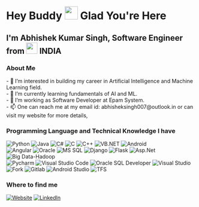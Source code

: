 ### <h1>Hey Buddy <a href="http://coderakki.in//"> <img src="https://media.giphy.com/media/hvRJCLFzcasrR4ia7z/giphy.gif" width="35px"></img></a> Glad You're Here</h1> 
  <h2>I'm Abhishek Kumar Singh, Software Engineer from <img src="https://upload.wikimedia.org/wikipedia/en/4/41/Flag_of_India.svg" width="30px"></img>  INDIA</h2>

<h3>About Me</h3>
- 👀 I’m interested in building my career in Artificial Intelligence and Machine Learning field.<br>
- 🌱 I’m currently learning fundamentals of AI and ML.<br>
- 💞️ I’m working as Software Developer at Epam System.<br>
- 📫 One can reach me at my email id: abhisheksingh007@outlook.in or can visit my website for more details, <br>

<h3>Programming Language and Technical Knowledge I have</h3>
<p>



<img alt="Python" src="https://img.shields.io/badge/-Python%20-yellow"  />
<img alt="Java" src="https://img.shields.io/badge/-Java-yellowgreen"  />
<img alt="C#" src="https://img.shields.io/badge/-C%23-green"  />
<img alt="C" src="https://img.shields.io/badge/-C-red"  />
<img alt="C++" src="https://img.shields.io/badge/-C%2B%2B-brightgreen"  />
<img alt="VB.NET" src="https://img.shields.io/badge/-VB.NET-yellowgreen"  />
<img alt="Android" src="https://img.shields.io/badge/-Android-blue"  />

<br>

<img alt="Angular" src="https://img.shields.io/badge/-Angular-red" />
<img alt="Oracle" src="https://img.shields.io/badge/-Oracle%20PL--SQL-brightgreen"  />
<img alt="MS SQL" src="https://img.shields.io/badge/-MS%20SQL-blue"  />
<img alt="Django" src="https://img.shields.io/badge/-Django-green"  />
<img alt="Flask" src="https://img.shields.io/badge/-Flask%20-yellow"  />
<img alt="Asp.Net" src="https://img.shields.io/badge/-ASP.NET-blue"  />
<img alt="Big Data-Hadoop" src="https://img.shields.io/badge/-Big Data --Hadoop -red"  />




<br>

<img alt="Pycharm" src="https://img.shields.io/badge/-Pycharm-brightgreen" />
<img alt="Visual Studio Code" src="https://img.shields.io/badge/-Visual Studio Code -blue"  />
<img alt="Oracle SQL Developer" src="https://img.shields.io/badge/-Oracle SQL Developer-red"  />
<img alt="Visual Studio" src="https://img.shields.io/badge/-Visual Studio-yellow"  />
<img alt="Fork" src="https://img.shields.io/badge/-Fork-yellowgreen"  />
<img alt="Gitlab" src="https://img.shields.io/badge/-Gitlab-red"  />
<img alt="Android Studio" src="https://img.shields.io/badge/-Android Studio -brightgreen"  />
<img alt="TFS" src="https://img.shields.io/badge/-TFS-blue"  />

</p>

<h3>Where to find me</h3>
<p>
<a href="http://coderakki.in//" target="_blank"><img alt="Website" src="https://img.shields.io/badge/Website-%2312100E.svg?&style=for-the-badge&logo=red" /></a>
<a href="https://www.linkedin.com/in/abhishek-kumar-singh-07/"><img alt="LinkedIn" src="https://img.shields.io/badge/linkedin-%230077B5.svg?&style=for-the-badge&logo=linkedin&logoColor=white" /></a> 
</p>

<!---
AbhishekKumarSingh07/AbhishekKumarSingh07 is a ✨ special ✨ repository because its `README.md` (this file) appears on your GitHub profile.
You can click the Preview link to take a look at your changes.
--->
